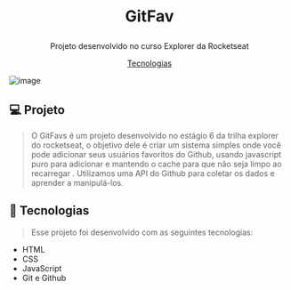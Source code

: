 # <p align="center">GitFav</p>

<p align="center">Projeto desenvolvido no curso Explorer da Rocketseat</p>

<p align="center"><a href="#tecnologias">Tecnologias</a><p/>

![image](https://github.com/Souzasud/GitFav/assets/133075307/7e2c288e-1b45-4f18-917a-6157029f00c1)

## 💻 Projeto
>O GitFavs é um projeto desenvolvido no estágio 6 da trilha explorer do rocketseat, o objetivo dele é criar um sistema simples onde você pode adicionar seus usuários favoritos do Github, usando javascript puro para adicionar e mantendo o cache para que não seja limpo ao recarregar .
Utilizamos uma API do Github para coletar os dados e aprender a manipulá-los.

## 🚀 Tecnologias
>Esse projeto foi desenvolvido com as seguintes tecnologias:

- HTML
- CSS
- JavaScript
- Git e Github
